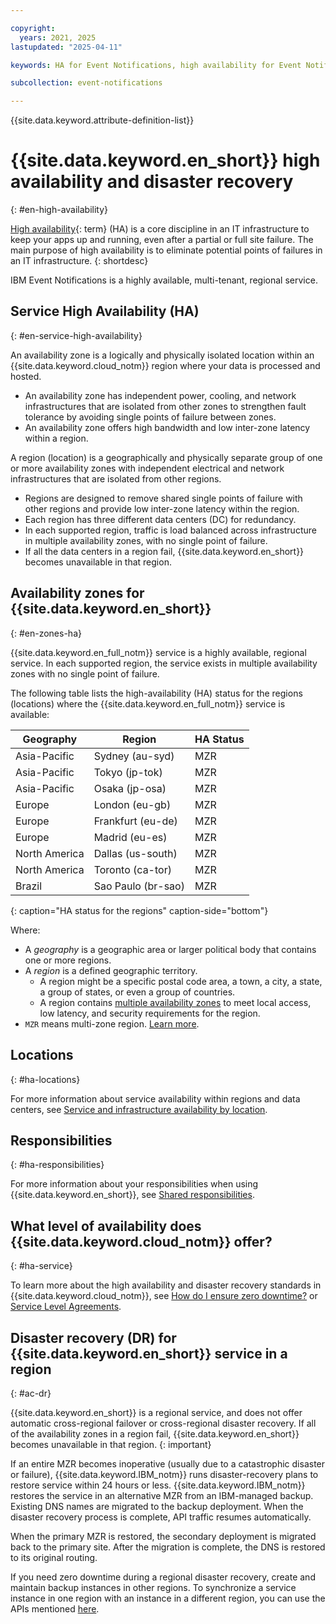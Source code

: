 ```yaml
---

copyright:
  years: 2021, 2025
lastupdated: "2025-04-11"

keywords: HA for Event Notifications, high availability for Event Notifications, Event Notifications, disaster recovery

subcollection: event-notifications

---
```


{{site.data.keyword.attribute-definition-list}}


# {{site.data.keyword.en_short}} high availability and disaster recovery
{: #en-high-availability}

[High availability](#x2284708){: term} (HA) is a core discipline in an IT infrastructure to keep your apps up and running, even after a partial or full site failure. The main purpose of high availability is to eliminate potential points of failures in an IT infrastructure.
{: shortdesc}

IBM Event Notifications is a highly available, multi-tenant, regional service.

## Service High Availability (HA)
{: #en-service-high-availability}

An availability zone is a logically and physically isolated location within an {{site.data.keyword.cloud_notm}} region where your data is processed and hosted.

- An availability zone has independent power, cooling, and network infrastructures that are isolated from other zones to strengthen fault tolerance by avoiding single points of failure between zones.
- An availability zone offers high bandwidth and low inter-zone latency within a region.

A region (location) is a geographically and physically separate group of one or more availability zones with independent electrical and network infrastructures that are isolated from other regions.

- Regions are designed to remove shared single points of failure with other regions and provide low inter-zone latency within the region.
- Each region has three different data centers (DC) for redundancy.
- In each supported region, traffic is load balanced across infrastructure in multiple availability zones, with no single point of failure.
- If all the data centers in a region fail, {{site.data.keyword.en_short}} becomes unavailable in that region.

## Availability zones for {{site.data.keyword.en_short}}
{: #en-zones-ha}

{{site.data.keyword.en_full_notm}} service is a highly available, regional service. In each supported region, the service exists in multiple availability zones with no single point of failure. 

The following table lists the high-availability (HA) status for the regions (locations) where the {{site.data.keyword.en_full_notm}} service is available:

 Geography| Region| HA Status |
|----------|-------|-----------|
| Asia-Pacific| Sydney (au-syd)|MZR|
| Asia-Pacific| Tokyo (jp-tok)|MZR|
| Asia-Pacific| Osaka (jp-osa)|MZR|
| Europe | London (eu-gb)|MZR|
| Europe | Frankfurt (eu-de)|MZR|
| Europe | Madrid (eu-es)|MZR|
| North America | Dallas (us-south)|MZR|
| North America | Toronto (ca-tor)|MZR|
| Brazil | Sao Paulo (br-sao) | MZR |
{: caption="HA status for the regions" caption-side="bottom"}

Where:

- A *geography* is a geographic area or larger political body that contains one or more regions.
- A *region* is a defined geographic territory.
   - A region might be a specific postal code area, a town, a city, a state, a group of states, or even a group of countries.
   - A region contains [multiple availability zones]( https://www.ibm.com/solutions/cloud-data-centers) to meet local access, low latency, and security requirements for the region.
- `MZR` means multi-zone region. [Learn more](/docs/overview?topic=overview-locations#table-mzr).

## Locations
{: #ha-locations}

For more information about service availability within regions and data centers, see [Service and infrastructure availability by location](/docs/event-notifications?topic=event-notifications-en-regions-endpoints).


## Responsibilities
{: #ha-responsibilities}

For more information about your responsibilities when using {{site.data.keyword.en_short}}, see [Shared responsibilities](/docs/event-notifications?topic=event-notifications-en-responsibilities).


## What level of availability does {{site.data.keyword.cloud_notm}} offer?
{: #ha-service}

To learn more about the high availability and disaster recovery standards in {{site.data.keyword.cloud_notm}}, see [How do I ensure zero downtime?](/docs/resiliency?topic=resiliency-ha-redundancy) or [Service Level Agreements](/docs/overview?topic=overview-slas).


## Disaster recovery (DR) for {{site.data.keyword.en_short}} service in a region
{: #ac-dr}

{{site.data.keyword.en_short}} is a regional service, and does not offer automatic cross-regional failover or cross-regional disaster recovery. If all of the availability zones in a region fail, {{site.data.keyword.en_short}} becomes unavailable in that region.
{: important}

If an entire MZR becomes inoperative (usually due to a catastrophic disaster or failure), {{site.data.keyword.IBM_notm}} runs disaster-recovery plans to restore service within 24 hours or less. {{site.data.keyword.IBM_notm}} restores the service in an alternative MZR from an IBM-managed backup. Existing DNS names are migrated to the backup deployment. When the disaster recovery process is complete, API traffic resumes automatically.

When the primary MZR is restored, the secondary deployment is migrated back to the primary site. After the migration is complete, the DNS is restored to its original routing.

If you need zero downtime during a regional disaster recovery, create and maintain backup instances in other regions. To synchronize a service instance in one region with an instance in a different region, you can use the APIs mentioned [here](/apidocs/event-notifications).
